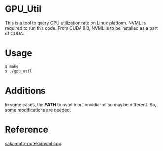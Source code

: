 # GPU_Util

This is a tool to query GPU utilization rate on Linux platform. NVML is required to run this code. From CUDA 8.0, NVML is to be installed as a part of CUDA.

# Usage

```bash
$ make
$ ./gpu_util
```

# Additions

In some cases, the ***PATH*** to nvml.h or libnvidia-ml.so may be different. So, some modifications are needed.

# Reference

[sakamoto-poteko/nvml.cpp](https://gist.github.com/sakamoto-poteko/44d6cd19552fa7721b99)